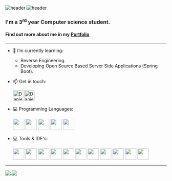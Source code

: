 ![header](https://komarev.com/ghpvc/?username=Daniel-israelov)
![header](https://capsule-render.vercel.app/api?type=waving&color=auto&height=200&section=header&text=Daniel%20Israelov&fontSize=90&animation=fadeIn)

### I'm a 3<sup>rd</sup> year Computer science student.<br>
#### Find out more about me in my [Portfolio](https://danielisraelov.netlify.app/)
---
- 🌱 I’m currently learning:
  - Reverse Engineering.
  - Developing Open Source Based Server Side Applications (Spring Boot).
- 📫 Get in touch:
  
    [<img align="left" alt="Daniel-isrealov | Gmail" width="32px" src="https://i.imgur.com/BzG8QoD.png" />](mailto:dani.prgrmr@gmail.com)
[<img align="left" alt="Daniel-isrealov | LinkedIn" width="32px" src="https://i.imgur.com/LdUCwc6.png" />](https://www.linkedin.com/in/daniel-israelov-programmer/) 
<br><br>

- 💻 Programming Languages:<br><br>
    <img width="35" src="https://img.icons8.com/color/50/000000/c-programming.png"/>
    <img width="35" src="https://img.icons8.com/color/50/000000/c-plus-plus-logo.png"/>
    <img width="35" src="https://img.icons8.com/color/48/000000/java-coffee-cup-logo--v1.png"/>
    <img width="35" src="https://img.icons8.com/color/48/000000/python--v1.png"/>
    <img width="35" src="https://img.icons8.com/color/344/javascript--v1.png"/>

- 💻 Tools & IDE's:<br><br>
    <img width="35" src="https://img.icons8.com/color/48/000000/visual-studio-2019.png"/>
    <img width="35" src="https://img.icons8.com/fluency/48/000000/visual-studio-code-2019.png"/>
    <img width="35" src="https://img.icons8.com/color/48/000000/intellij-idea.png"/>
    <img width="35" src="https://img.icons8.com/fluency/344/4a90e2/jupyter.png"/>
    <img width="35" src="https://img.icons8.com/fluency/48/000000/mysql-logo.png"/>
    <img width="35" src="https://img.icons8.com/color/344/26e07f/android-studio--v3.png"/>
    <img width="35" src="https://www.vectorlogo.zone/logos/firebase/firebase-icon.svg"/>
    <img width="35" src="https://img.icons8.com/stickers/344/selenium-test-automation.png"/>
    <img width="35" src="https://www.vectorlogo.zone/logos/pptrdev/pptrdev-icon.svg"/>
    <img width="35" src="https://img.icons8.com/color/344/html-5--v1.png"/>
    <img width="35" src="https://img.icons8.com/color/344/css3.png"/>

---
<a href="https://github.com/anuraghazra/github-readme-stats">
  <img align="center" src="https://github-readme-stats.vercel.app/api?username=Daniel-israelov&theme=dracula&show_icons=true&include_all_commits=false" />
</a>
<a href="https://github.com/anuraghazra/github-readme-stats">
  <img align="center" src="https://github-readme-stats.vercel.app/api/top-langs/?username=daniel-israelov&theme=dracula&langs_count=10&layout=compact" />
</a>
